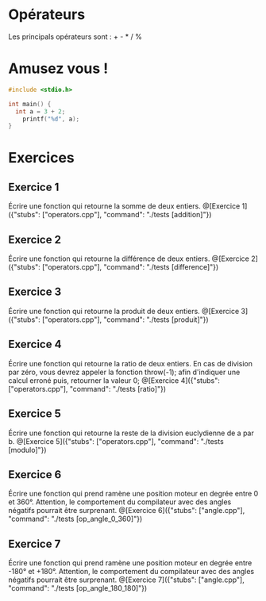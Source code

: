 # Opérateurs

Les principals opérateurs sont : + - * / %

# Amusez vous !

```C runnable
#include <stdio.h>

int main() {
  int a = 3 + 2;
	printf("%d", a);
}

```


# Exercices


## Exercice 1
Écrire une fonction qui retourne la somme de deux entiers.
@[Exercice 1]({"stubs": ["operators.cpp"], "command": "./tests [addition]"})


## Exercice 2
Écrire une fonction qui retourne la différence de deux entiers.
@[Exercice 2]({"stubs": ["operators.cpp"], "command": "./tests [difference]"})


## Exercice 3
Écrire une fonction qui retourne la produit de deux entiers.
@[Exercice 3]({"stubs": ["operators.cpp"], "command": "./tests [produit]"})


## Exercice 4
Écrire une fonction qui retourne la ratio de deux entiers. En cas de division par zéro, vous devrez appeler la fonction throw(-1); afin d'indiquer une calcul erroné puis, retourner la valeur 0;
@[Exercice 4]({"stubs": ["operators.cpp"], "command": "./tests [ratio]"})


## Exercice 5
Écrire une fonction qui retourne la reste de la division euclydienne de a par b.
@[Exercice 5]({"stubs": ["operators.cpp"], "command": "./tests [modulo]"})


## Exercice 6
Écrire une fonction qui prend ramène une position moteur en degrée entre 0 et 360°. Attention, le comportement du compilateur avec des angles négatifs pourrait être surprenant.
@[Exercice 6]({"stubs": ["angle.cpp"], "command": "./tests [op_angle_0_360]"})


## Exercice 7
Écrire une fonction qui prend ramène une position moteur en degrée entre -180° et +180°. Attention, le comportement du compilateur avec des angles négatifs pourrait être surprenant.
@[Exercice 7]({"stubs": ["angle.cpp"], "command": "./tests [op_angle_180_180]"})
